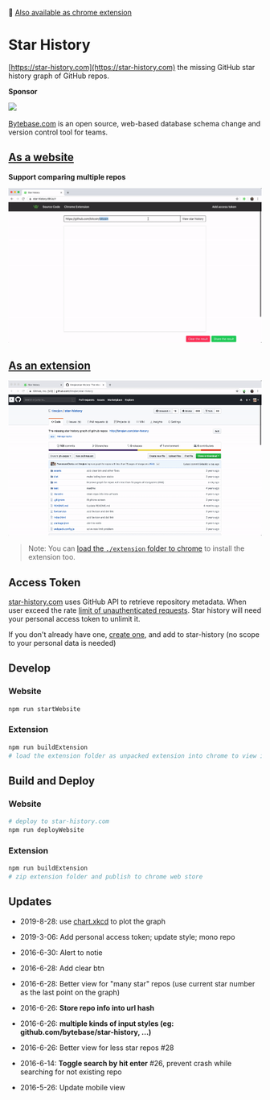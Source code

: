 🧩 [Also available as chrome extension](https://chrome.google.com/webstore/detail/iijibbcdddbhokfepbblglfgdglnccfn)

# Star History

[https://star-history.com](https://star-history.com) the missing GitHub star history graph of GitHub repos.

**Sponsor**

<a href="https://bytebase.com/"> <img height="80px" src="https://i.v2ex.co/3VSATzOl.png" /> </a>

[Bytebase.com](https://bytebase.com) is an open source, web-based database schema change and version control tool for teams.

## [As a website](https://star-history.com)

**Support comparing multiple repos**

![web-demo](https://raw.githubusercontent.com/timqian/images/master/star-history.gif)

## [As an extension](https://chrome.google.com/webstore/detail/star-history/iijibbcdddbhokfepbblglfgdglnccfn)

![extension-demo](https://raw.githubusercontent.com/timqian/images/master/star-history-extension.gif)

> Note: You can [load the `./extension` folder to chrome](https://superuser.com/a/247654) to install the extension too.

## Access Token

[star-history.com](https://star-history.com) uses GitHub API to retrieve repository metadata. When user exceed the rate [limit of unauthenticated requests](https://developer.github.com/v3/#rate-limiting). Star history will need your personal access token to unlimit it.

If you don't already have one, [create one](https://github.com/settings/tokens/new), and add to star-history (no scope to your personal data is needed)

## Develop

### Website

```bash
npm run startWebsite
```

### Extension

```bash
npm run buildExtension
# load the extension folder as unpacked extension into chrome to view it
```

## Build and Deploy

### Website

```bash
# deploy to star-history.com
npm run deployWebsite
```

### Extension

```bash
npm run buildExtension
# zip extension folder and publish to chrome web store
```

## Updates

- 2019-8-28: use [chart.xkcd](https://github.com/timqian/chart.xkcd) to plot the graph

- 2019-3-06: Add personal access token; update style; mono repo

- 2016-6-30: Alert to notie

- 2016-6-28: Add clear btn

- 2016-6-28: Better view for "many star" repos (use current star number as the last point on the graph)

- 2016-6-26: **Store repo info into url hash**

- 2016-6-26: **multiple kinds of input styles (eg: github.com/bytebase/star-history, ...)**

- 2016-6-26: Better view for less star repos #28

- 2016-6-14: **Toggle search by hit enter** #26, prevent crash while searching for not existing repo

- 2016-5-26: Update mobile view
